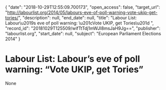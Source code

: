 {
  "date": "2018-10-29T12:55:09.700173", 
  "open_access": false, 
  "target_url": "http://labourlist.org/2014/05/labours-eve-of-poll-warning-vote-ukip-get-tories/", 
  "description": null, 
  "end_date": null, 
  "title": "Labour List: Labour\u2019s eve of poll warning: \u201cVote UKIP, get Tories\u201d ", 
  "record_id": "20181029T125509/wifTtTdj1mWJI8msJaH9Jg==", 
  "publisher": "labourlist.org", 
  "start_date": null, 
  "subject": "European Parliament Elections 2014"
}

# Labour List: Labour’s eve of poll warning: “Vote UKIP, get Tories” 

None
